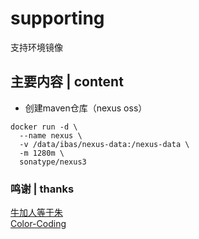 # supporting
支持环境镜像

## 主要内容 | content
* 创建maven仓库（nexus oss）
~~~
docker run -d \
  --name nexus \
  -v /data/ibas/nexus-data:/nexus-data \
  -m 1280m \
  sonatype/nexus3
~~~


### 鸣谢 | thanks
[牛加人等于朱](http://baike.baidu.com/view/1769.htm "NiurenZhu")<br>
[Color-Coding](http://colorcoding.org/ "咔啦工作室")<br>
